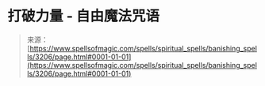 <!--yml

category: 未分类

date: 2024-06-12 18:37:00

-->

# 打破力量 - 自由魔法咒语

> 来源：[https://www.spellsofmagic.com/spells/spiritual_spells/banishing_spells/3206/page.html#0001-01-01](https://www.spellsofmagic.com/spells/spiritual_spells/banishing_spells/3206/page.html#0001-01-01)
